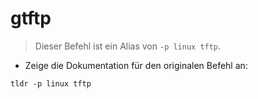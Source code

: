 # gtftp

> Dieser Befehl ist ein Alias von `-p linux tftp`.

- Zeige die Dokumentation für den originalen Befehl an:

`tldr -p linux tftp`
